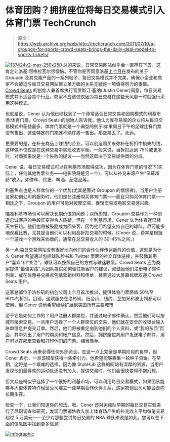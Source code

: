 # 体育团购？拥挤座位将每日交易模式引入体育门票 TechCrunch

> 原文：<https://web.archive.org/web/http://techcrunch.com/2011/07/10/a-groupon-for-sports-crowd-seats-brings-the-daily-deal-model-to-sports-tickets/>

[![](img/8255956d51c294a06ca80a6f768a87ce.png "137424v2-max-250x250")](https://web.archive.org/web/20230205004103/https://techcrunch.com/wp-content/uploads/2011/07/137424v2-max-250x2501.png) 总的来说，日常交易网站似乎会一直存在下去，这肯定让洛基·阿格拉瓦尔很懊恼。不管你是否同意洛基[上个月在](https://web.archive.org/web/20230205004103/https://techcrunch.com/author/rockya/)发布的关于 Groupon 及其克隆产品的一系列帖子，每日交易模式并不完美，确保小企业和商家不会被迫与每日交易网站建立单方面的关系无疑是一项值得努力的事情。 [Crowd Seats](https://web.archive.org/web/20230205004103/http://www.crowdseats.com/deal/subscription) 的创始人兼首席执行官贾斯汀·塞纳(Justin Cener)同意，每日交易模式并不适合每个行业，商家不应该仅仅因为每日交易在这些天风靡一时就强行采用这种模式。

也就是说，Cener 认为他已经找到了一个非常适合日常交易和团购模式的利基市场:体育门票。Crowd Seats 的创始人告诉我，他认为库存易腐的企业将从每日交易模式中获益最多，体育门票就是一个典型的例子:如果周日下午的足球比赛门票没有售出，这些特定的门票就不能在周一售出。那些票丢了。永远。

更重要的是，在补充商品上赚钱的企业，可以创造购买来弥补在折扣中损失的钱，这样做不仅仅是在这种交易中实现收支平衡。一般来说，当折扣达到 75%或更多时，对商家来说是一个失败的提议——当然这取决于交易提供商的分成。

Cener 说，每日交易模式可以在利基市场取得成功，因为在体育门票的情况下(实际上，任何其他售票业务——电影院将是另一个)，可以从补充来源产生“保证超龄”收入，如停车、优惠、啤酒、纪念品等。

利基焦点也是人群席位的一个优势(尤其是面对 Groupon 的憎恨者)。当用户注册这家初创公司的服务时，他们是在注册购买体育门票——而且只购买体育门票——相比之下，Groupon 的用户可能对按摩交易、餐馆交易或电影交易感兴趣。

瞄准利基市场也可以解决长期价值的问题；众所周知，Groupon 交易作为一种创造忠诚客户的手段正变得令人质疑，但在一个利基市场，Cener 认为体育迷已经天生狂热。他们也将被鼓励成为回头客，因为他们希望支持自己的球队，尽可能多地观看比赛，尤其是当他们可以利用高折扣交易的时候。(Cener 说，费率是根据一个游戏一个游戏来协商的，通常在总交易收入的 30-45%之间。)

另一点:每日交易网站没有很好地向他们的合作伙伴传达额外的价值，这就是为什么 Cener 希望通过包括球队脸书和 Twitter 页面的社交媒体链接，并鼓励其用户“喜欢”和“关注”，球队可以按照自己的方式与球迷联系。Crowd Seats 还为商家提供“最佳实践”,为团队提供如何留住新客户的建议，如鼓励他们注册电子邮件列表，或在优惠券兑换点包括营销材料和传单，甚至通过大屏幕标牌欢迎 Crowd Seats 用户。

这家总部位于洛杉矶的初创公司上个月首次推出，提供体育门票面值 50%至 90%的折扣。目前，这项服务在洛杉矶、旧金山、纽约、芝加哥和波士顿都可以使用，但 Cener 说他希望继续扩展到美国所有主要城市

至于它是如何工作的？用户注册人群席位，并通过电子邮件确认，然后他们可以按城市搜索交易。一旦用户选择了一个人群席位的交易，他们就在安全的收银台输入账单信息并提交订单。然后，他们将被重定向到他们的个人资料，或“我的东西”页面，其中列出了用户的购买和帐户信息。然后，拥挤座位向用户发送电子邮件，用户可以在那里查看和打印他们的门票。相当简单。

Crowd Seats 尚未获得任何外部资金，在这一点上完全是早期阶段的自举，但 Cener 表示，一旦该模型获得一些牵引力，他希望能够筹集一轮种子资金。在早期，这将是一个艰难的选择，因为像 StubHub 这样的网站有深厚的资源，当用户发现他们最喜欢的运动队还没有加入，提供交易时，他们会很快变得不抱幻想。

但大众座椅似乎选择了一个很好的利基市场，可以利用每日交易模式，如果团队能够与大型体育特许经营公司建立一些早期合作伙伴关系，这家初创公司可能会走向长期生存。

检查一下，让我们知道你的想法。哦，Cener 还对运动队早期的每日交易实验进行了尽职调查和研究，发现门票销售收入加上体育场产生的补充收入平均每笔交易超过 5 万美元——至少对那些尝试每日交易的 NBA 球队来说是如此。您可以在下面的信息图中找到更多信息:

[![](img/d5710de8b6db9ce2015d88ec379aa2f1.png "infographic")](https://web.archive.org/web/20230205004103/https://techcrunch.com/wp-content/uploads/2011/07/infographic.jpg)